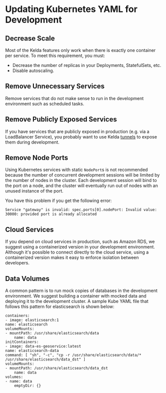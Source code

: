 # Updating Kubernetes YAML for Development

## Decrease Scale

Most of the Kelda features only work when there is exactly one container per
service. To meet this requirement, you must:

* Decrease the number of replicas in your Deployments, StatefulSets, etc.
* Disable autoscaling.

## Remove Unnecessary Services

Remove services that do not make sense to run in the development environment
such as scheduled tasks.

## Remove Publicly Exposed Services

If you have services that are publicly exposed in production (e.g. via a
LoadBalancer Service), you probably want to use Kelda
[tunnels](../../../reference/configuration/#tunnels) to expose them during development.

## Remove Node Ports

Using Kubernetes services with static `NodePort`s is not recommended because
the number of concurrent development sessions will be limited by the number of
nodes in the cluster. Each development session will bind to the port on a node,
and the cluster will eventually run out of nodes with an unused instance of the
port.

You have this problem if you get the following error:

    Service "gateway" is invalid: spec.ports[0].nodePort: Invalid value: 30000: provided port is already allocated

## Cloud Services

If you depend on cloud services in production, such as Amazon RDS, we suggest
using a containerized version in your development environment. Although it's
possible to connect directly to the cloud service, using a containerized
version makes it easy to enforce isolation between developers.

## Data Volumes

A common pattern is to run mock copies of databases in the development
environment. We suggest building a container with mocked data and deploying it
to the development cluster. A sample Kube YAML file that follows this pattern
for elasticsearch is shown below:

    containers:
    - image: elasticsearch:1
    name: elasticsearch
    volumeMounts:
    - mountPath: /usr/share/elasticsearch/data
        name: data
    initContainers:
    - image: data-es-geoservice:latest
    name: elasticsearch-data
    command: [ "sh", "-c", "cp -r /usr/share/elasticsearch/data/* /usr/share/elasticsearch/data_dst" ]
    volumeMounts:
    - mountPath: /usr/share/elasticsearch/data_dst
        name: data
    volumes:
    - name: data
        emptyDir: {}
